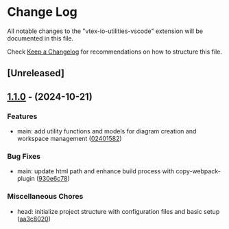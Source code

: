 # Change Log

All notable changes to the "vtex-io-utilities-vscode" extension will be documented in this file.

Check [Keep a Changelog](http://keepachangelog.com/) for recommendations on how to structure this file.

## [Unreleased]

## [1.1.0](https://github.com/Maik3345/vtex-io-utilities-vscode/releases/tag/v1.1.0) - (2024-10-21)

### Features

* main: add utility functions and models for diagram creation and workspace management ([02401582](https://github.com/Maik3345/vtex-io-utilities-vscode/commit/02401582a0d14dc7f46289450b44319b8f136a65))

### Bug Fixes

* main: update html path and enhance build process with copy-webpack-plugin ([930e6c78](https://github.com/Maik3345/vtex-io-utilities-vscode/commit/930e6c789873e4cfbfa2a9d7cc5084eb2104d91c))

### Miscellaneous Chores

* head: initialize project structure with configuration files and basic setup ([aa3c8020](https://github.com/Maik3345/vtex-io-utilities-vscode/commit/aa3c8020fe3afd3948bdd1017931af115ff2b0f8))


